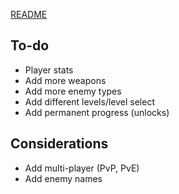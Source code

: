 [README](README.md)

## To-do
- Player stats
- Add more weapons
- Add more enemy types
- Add different levels/level select
- Add permanent progress (unlocks)

## Considerations
- Add multi-player (PvP, PvE)
- Add enemy names